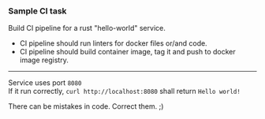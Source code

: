 ### Sample CI task

Build CI pipeline for a rust "hello-world" service.  

- CI pipeline should run linters for docker files or/and code.  
- CI pipeline should build container image, tag it and push to docker image registry.  

---
Service uses port `8080`  
If it run correctly, `curl http://localhost:8080` shall return `Hello world!`  

There can be mistakes in code. Correct them. ;)
